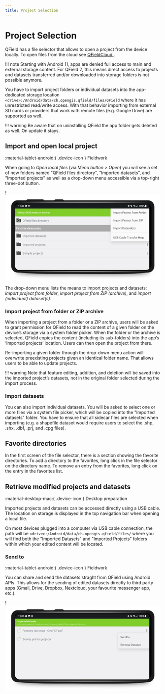 ```yaml
---
title: Project Selection
---
```


# Project Selection

QField has a file selector that allows to open a project from the device locally. To open files from the cloud see [QFieldCloud ](../../get-started/tutorials/get-started-qfc/).

!!! note
    Starting with Android 11, apps are denied full access to main and external storage content. For QField 2, this means direct access to projects and datasets transferred and/or downloaded into storage folders is not possible anymore. 
    
You have to import project folders or individual datasets into the app-dedicated storage location `<drive>:/Android/data/ch.opengis.qfield/files/QField` where it has unrestricted read/write access. With that behavior importing from external SD cards or providers that work with remote files (e.g. Google Drive) are supported as well.

!!! warning
    Be aware that on uninstalling QField the app folder gets deleted as well. On update it stays.
## Import and open local project
:material-tablet-android:{ .device-icon } Fieldwork

When going to *Open local files* (via *Menu button > Open*) you will see a set of new folders named "QField files directory", "Imported datasets", and "Imported projects" as well as a drop-down menu accessible via a top-right three-dot button.

!![QField File Selector](../assets/images/howto_filebrowser.png)

The drop-down menu lists the means to import projects and datasets: *import project from folder*, *import project from ZIP (archive)*, and *import (individual) dataset(s)*.

### Import project from folder or ZIP archive
When importing a project from a folder or a ZIP archive, users will be asked to grant permission for QField to read the content of a given folder on the device’s storage via a system folder picker. When the folder or the archive is selected, QField copies the content (including its sub-folders) into the app’s ‘Imported projects’ location. Users can then open the project from there.

Re-importing a given folder through the drop-down menu action will overwrite preexisting projects given an identical folder name. That allows users to be able to update projects.

!!! warning
    Note that feature editing, addition, and deletion will be saved into the imported project’s datasets, not in the original folder selected during the import process.
### Import datasets
You can also import individual datasets. You will be asked to select one or more files via a system file picker, which will be copied into the "Imported datasets" folder. You have to ensure that all sidecar files are selected when importing (e.g. a shapefile dataset would require users to select the .shp, .shx, .dbf, .prj, and .cpg files).

## Favorite directories

In the first screen of the file selector, there is a section showing the
favorite directories. To add a directory to the favorites, long click in
the file selector on the directory name. To remove an entry from the
favorites, long click on the entry in the favorites list.

## Retrieve modified projects and datasets
:material-desktop-mac:{ .device-icon } Desktop preparation

Imported projects and datasets can be accessed directly using a USB cable. The location on storage is displayed in the top navigation bar when opening a local file.

On most devices plugged into a computer via USB cable connection, the path will be `<drive>:/Android/data/ch.opengis.qfield/files/` where you will find both the "Imported Datasets" and "Imported Projects" folders within which your edited content will be located.

### Send to
:material-tablet-android:{ .device-icon } Fieldwork

You can share and send the datasets straght from QField using Android APIs. This allows for the sending of edited datasets directly to third party apps (Gmail, Drive, Dropbox, Nextcloud, your favourite messenger app, etc.).

!![Send to...](../assets/images/howto_sendto.png)
